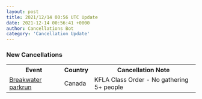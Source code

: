 ```yaml
---
layout: post
title: 2021/12/14 00:56 UTC Update
date: 2021-12-14 00:56:41 +0000
author: Cancellations Bot
category: 'Cancellation Update'
---
```


<h3>New Cancellations</h3>
<div class='hscrollable'>
<table style='width: 100%'>
    <tr>
        <th>Event</th>
        <th>Country</th>
        <th>Cancellation Note</th>
    </tr>
    <tr>
        <td><a href="https://www.parkrun.ca/breakwater">Breakwater parkrun</a></td>
        <td>Canada</td>
        <td>KFLA Class Order - No gathering 5+ people</td>
    </tr>
</table>
</div>

